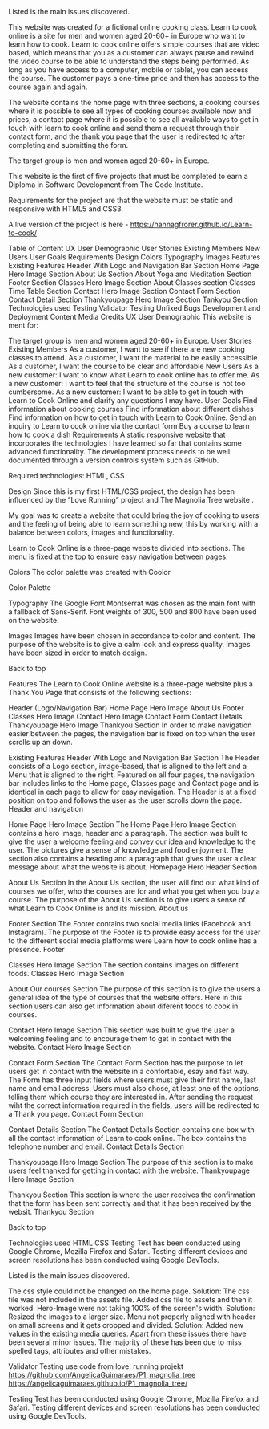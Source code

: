 
Listed is the main issues discovered.

This website was created for a fictional online cooking class. Learn to cook online is a site for men and women aged 20-60+ in Europe who want to learn how to cook. Learn to cook online offers simple courses that are video based, which means that you as a customer can always pause and rewind the video course to be able to understand the steps being performed. As long as you have access to a computer, mobile or tablet, you can access the course. The customer pays a one-time price and then has access to the course again and again.

The website contains the home page with three sections, a cooking courses where it is possible to see all types of cooking courses available now and prices, a contact page where it is possible to see all available ways to get in touch with learn to cook online and send them a request through their contact form, and the thank you page that the user is redirected to after completing and submitting the form.

The target group is men and women aged 20-60+ in Europe.

This website is the first of five projects that must be completed to earn a Diploma in Software Development from The Code Institute.

Requirements for the project are that the website must be static and responsive with HTML5 and CSS3.

A live version of the project is here - https://hannagfrorer.github.io/Learn-to-cook/

Table of Content
UX
User Demographic
User Stories
Existing Members
New Users
User Goals
Requirements
Design
Colors
Typography
Images
Features
Existing Features
Header With Logo and Navigation Bar Section
Home Page Hero Image Section
About Us Section
About Yoga and Meditation Section
Footer Section
Classes Hero Image Section
About Classes section
Classes Time Table Section
Contact Hero Image Section
Contact Form Section
Contact Detail Section
Thankyoupage Hero Image Section
Tankyou Section
Technologies used
Testing
Validator Testing
Unfixed Bugs
Development and Deployment
Content
Media
Credits
UX
User Demographic
This website is ment for:

The target group is men and women aged 20-60+ in Europe.
User Stories
Existing Members
As a customer, I want to see if there are new cooking classes to attend.
As a customer, I want the material to be easily accessible
As a customer, I want the course to be clear and affordable
New Users
As a new customer: I want to know what Learn to cook online has to offer me.
As a new customer: I want to feel that the structure of the course is not too cumbersome.
As a new customer: I want to be able to get in touch with Learn to Cook Online and clarify any questions I may have.
User Goals
Find information about cooking courses
Find information about different dishes
Find information on how to get in touch with Learn to Cook Online.
Send an inquiry to Learn to cook online via the contact form
Buy a course to learn how to cook a dish
Requirements
A static responsive website that incorporates the technologies I have learned so far that contains some advanced functionality. The development process needs to be well documented through a version controls system such as GitHub.

Required technologies: HTML, CSS

Design
Since this is my first HTML/CSS project, the design has been influenced by the ”Love Running” project and The Magnolia Tree website .

My goal was to create a website that could bring the joy of cooking to users and the feeling of being able to learn something new, this by working with a balance between colors, images and functionality.

Learn to Cook Online is a three-page website divided into sections. The menu is fixed at the top to ensure easy navigation between pages.

Colors
The color palette was created with Coolor

Color Palette

Typography
The Google Font Montserrat was chosen as the main font with a fallback of Sans-Serif. Font weights of 300, 500 and 800 have been used on the website.

Images
Images have been chosen in accordance to color and content. The purpose of the website is to give a calm look and express quality. Images have been sized in order to match design.

Back to top

Features
The Learn to Cook Online website is a three-page website plus a Thank You Page that consists of the following sections:

Header (Logo/Navigation Bar)
Home Page Hero Image
About Us
Footer
Classes Hero Image
Contact Hero Image
Contact Form
Contact Details
Thankyoupage Hero Image
Thankyou Section
In order to make navigation easier between the pages, the navigation bar is fixed on top when the user scrolls up an down.

Existing Features
Header With Logo and Navigation Bar Section
The Header consists of a Logo section, image-based, that is aligned to the left and a Menu that is aligned to the right.
Featured on all four pages, the navigation bar includes links to the Home page, Classes page and Contact page and is identical in each page to allow for easy navigation.
The Header is at a fixed position on top and follows the user as the user scrolls down the page.
Header and navigation

Home Page Hero Image Section
The Home Page Hero Image Section contains a hero image, header and a paragraph.
The section was built to give the user a welcome feeling and convey our idea and knowledge to the user.
The pictures give a sense of knowledge and food enjoyment.
The section also contains a heading and a paragraph that gives the user a clear message about what the website is about.
Homepage Hero Header Section

About Us Section
In the About Us section, the user will find out what kind of courses we offer, who the courses are for and what you get when you buy a course.
The purpose of the About Us section is to give users a sense of what Learn to Cook Online is and its mission.
About us


Footer Section
The Footer contains two social media links (Facebook and Instagram).
The purpose of the Footer is to provide easy access for the user to the different social media platforms were Learn how to cook online has a presence.
Footer

Classes Hero Image Section
The section contains images on different foods.
Classes Hero Image Section

About Our courses Section
The purpose of this section is to give the users a general idea of the type of courses that the website offers.
Here in this section users can also get information about diferent foods to cook in courses.


Contact Hero Image Section
This section was built to give the user a welcoming feeling and to encourage them to get in contact with the website.
Contact Hero Image Section

Contact Form Section
The Contact Form Section has the purpose to let users get in contact with the website in a confortable, esay and fast way.
The Form has three input fields where users must give their first name, last name and email address.
Users must also chose, at least one of the options, telling them which course they are interested in.
After sending the request wiht the correct information required in the fields, users will be redirected to a Thank you page.
Contact Form Section

Contact Details Section
The Contact Details Section contains one box with all the contact information of Learn to cook online.
The box contains the telephone number and email.
Contact Details Section

Thankyoupage Hero Image Section
The purpose of this section is to make users feel thanked for getting in contact with the website.
Thankyoupage Hero Image Section

Thankyou Section
This section is where the user receives the confirmation that the form has been sent correctly and that it has been received by the websit.
Thankyou Section

Back to top

Technologies used
HTML
CSS
Testing
Test has been conducted using Google Chrome, Mozilla Firefox and Safari. Testing different devices and screen resolutions has been conducted using Google DevTools.

Listed is the main issues discovered.

The css style could not be changed on the home page.
Solution: The css file was not included in the assets file. Added css file to assets and then it worked.
Hero-Image were not taking 100% of the screen's width.
Solution: Resized the images to a larger size.
Menu not properly aligned with header on small screens and it gets cropped and divided.
Solution: Added new values in the existing media queries.
Apart from these issues there have been several minor issues. The majority of these has been due to miss spelled tags, attributes and other mistakes.

Validator Testing
use  code from love: running projekt
https://github.com/AngelicaGuimaraes/P1_magnolia_tree
https://angelicaguimaraes.github.io/P1_magnolia_tree/
<form class="signup-form" method="POST" action="https://formdump.codeinstitute.net/">Testing
Test has been conducted using Google Chrome, Mozilla Firefox and Safari. Testing different devices and screen resolutions has been conducted using Google DevTools.
